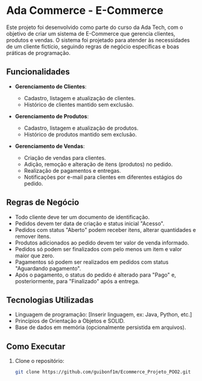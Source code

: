# Ada Commerce - E-Commerce

Este projeto foi desenvolvido como parte do curso da Ada Tech, com o objetivo de criar um sistema de E-Commerce que gerencia clientes, produtos e vendas. O sistema foi projetado para atender às necessidades de um cliente fictício, seguindo regras de negócio específicas e boas práticas de programação.

## Funcionalidades

- **Gerenciamento de Clientes**:
  - Cadastro, listagem e atualização de clientes.
  - Histórico de clientes mantido sem exclusão.

- **Gerenciamento de Produtos**:
  - Cadastro, listagem e atualização de produtos.
  - Histórico de produtos mantido sem exclusão.

- **Gerenciamento de Vendas**:
  - Criação de vendas para clientes.
  - Adição, remoção e alteração de itens (produtos) no pedido.
  - Realização de pagamentos e entregas.
  - Notificações por e-mail para clientes em diferentes estágios do pedido.

## Regras de Negócio

- Todo cliente deve ter um documento de identificação.
- Pedidos devem ter data de criação e status inicial "Acesso".
- Pedidos com status "Aberto" podem receber itens, alterar quantidades e remover itens.
- Produtos adicionados ao pedido devem ter valor de venda informado.
- Pedidos só podem ser finalizados com pelo menos um item e valor maior que zero.
- Pagamentos só podem ser realizados em pedidos com status "Aguardando pagamento".
- Após o pagamento, o status do pedido é alterado para "Pago" e, posteriormente, para "Finalizado" após a entrega.

## Tecnologias Utilizadas

- Linguagem de programação: [Inserir linguagem, ex: Java, Python, etc.]
- Princípios de Orientação a Objetos e SOLID.
- Base de dados em memória (opcionalmente persistida em arquivos).

## Como Executar

1. Clone o repositório:
   ```bash
   git clone https://github.com/guibonf1m/Ecommerce_Projeto_POO2.git
